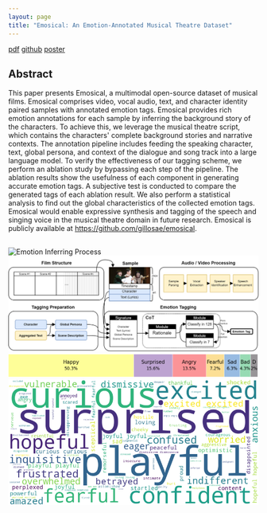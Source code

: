```yaml
---
layout: page
title: "Emosical: An Emotion-Annotated Musical Theatre Dataset"
---
```


<a href='_pdfs/emosical.pdf'>pdf</a> <a href='https://github.com/gillosae/emosical'>github</a> <a href='_images/emosical_poster.png'>poster</a> 

## Abstract
This paper presents Emosical, a multimodal open-source dataset of musical films. Emosical comprises video, vocal audio, text, and character identity paired samples with annotated emotion tags. Emosical provides rich emotion annotations for each sample by inferring the background story of the characters. To achieve this, we leverage the musical theatre script, which contains the characters' complete background stories and narrative contexts. The annotation pipeline includes feeding the speaking character, text, global persona, and context of the dialogue and song track into a large language model. To verify the effectiveness of our tagging scheme, we perform an ablation study by bypassing each step of the pipeline. The ablation results show the usefulness of each component in generating accurate emotion tags. A subjective test is conducted to compare the generated tags of each ablation result. We also perform a statistical analysis to find out the global characteristics of the collected emotion tags. Emosical would enable expressive synthesis and tagging of the speech and singing voice in the musical theatre domain in future research. Emosical is publicly available at https://github.com/gillosae/emosical.

##
![Emotion Inferring Process](/_images/what3.png)
![Emotion Inferring Process](/_images/emosical_data_collection4.png)
![Emotion Inferring Process](/_images/primary_bar.png)
![Word cloud of Emosical](/_images/emotion_wordcloud.png)